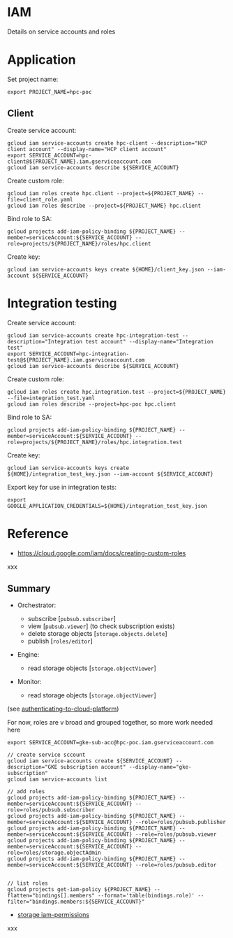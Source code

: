 # IAM
Details on service accounts and roles

# Application 
Set project name:
```
export PROJECT_NAME=hpc-poc
```

## Client 
Create service account:
```
gcloud iam service-accounts create hpc-client --description="HCP client account" --display-name="HCP client account"
export SERVICE_ACCOUNT=hpc-client@${PROJECT_NAME}.iam.gserviceaccount.com
gcloud iam service-accounts describe ${SERVICE_ACCOUNT}
```
Create custom role:
```
gcloud iam roles create hpc.client --project=${PROJECT_NAME} --file=client_role.yaml
gcloud iam roles describe --project=${PROJECT_NAME} hpc.client
```
Bind role to SA:
```
gcloud projects add-iam-policy-binding ${PROJECT_NAME} --member=serviceAccount:${SERVICE_ACCOUNT} --role=projects/${PROJECT_NAME}/roles/hpc.client
```
Create key:
```
gcloud iam service-accounts keys create ${HOME}/client_key.json --iam-account ${SERVICE_ACCOUNT}
```

# Integration testing
Create service account:
```
gcloud iam service-accounts create hpc-integration-test --description="Integration test account" --display-name="Integration test"
export SERVICE_ACCOUNT=hpc-integration-test@${PROJECT_NAME}.iam.gserviceaccount.com
gcloud iam service-accounts describe ${SERVICE_ACCOUNT}
```
Create custom role:
```
gcloud iam roles create hpc.integration.test --project=${PROJECT_NAME} --file=integration_test.yaml
gcloud iam roles describe --project=hpc-poc hpc.client
```
Bind role to SA:
```
gcloud projects add-iam-policy-binding ${PROJECT_NAME} --member=serviceAccount:${SERVICE_ACCOUNT} --role=projects/${PROJECT_NAME}/roles/hpc.integration.test
```
Create key:
```
gcloud iam service-accounts keys create ${HOME}/integration_test_key.json --iam-account ${SERVICE_ACCOUNT}
```
Export key for use in integration tests:
```
export GOOGLE_APPLICATION_CREDENTIALS=${HOME}/integration_test_key.json
```


# Reference
* https://cloud.google.com/iam/docs/creating-custom-roles


xxx
## Summary

* Orchestrator:
  * subscribe [`pubsub.subscriber`]
  * view [`pubsub.viewer`] (to check subscription exists)
  * delete storage objects [`storage.objects.delete`]
  * publish [`roles/editor`]

* Engine:
  * read storage objects [`storage.objectViewer`]

* Monitor:
  * read storage objects [`storage.objectViewer`]


(see [authenticating-to-cloud-platform](https://cloud.google.com/kubernetes-engine/docs/tutorials/authenticating-to-cloud-platform))

For now, roles are v broad and grouped together, so more work needed here
```
export SERVICE_ACCOUNT=gke-sub-acc@hpc-poc.iam.gserviceaccount.com

// create service sccount 
gcloud iam service-accounts create ${SERVICE_ACCOUNT} --description="GKE subscription account" --display-name="gke-subscription"
gcloud iam service-accounts list

// add roles
gcloud projects add-iam-policy-binding ${PROJECT_NAME} --member=serviceAccount:${SERVICE_ACCOUNT} --role=roles/pubsub.subscriber 
gcloud projects add-iam-policy-binding ${PROJECT_NAME} --member=serviceAccount:${SERVICE_ACCOUNT} --role=roles/pubsub.publisher
gcloud projects add-iam-policy-binding ${PROJECT_NAME} --member=serviceAccount:${SERVICE_ACCOUNT} --role=roles/pubsub.viewer
gcloud projects add-iam-policy-binding ${PROJECT_NAME} --member=serviceAccount:${SERVICE_ACCOUNT} --role=roles/storage.objectAdmin
gcloud projects add-iam-policy-binding ${PROJECT_NAME} --member=serviceAccount:${SERVICE_ACCOUNT} --role=roles/pubsub.editor


// list roles
gcloud projects get-iam-policy ${PROJECT_NAME} --flatten="bindings[].members" --format='table(bindings.role)' --filter="bindings.members:${SERVICE_ACCOUNT}"
```

* [storage iam-permissions](https://cloud.google.com/storage/docs/access-control/using-iam-permissions)

xxx